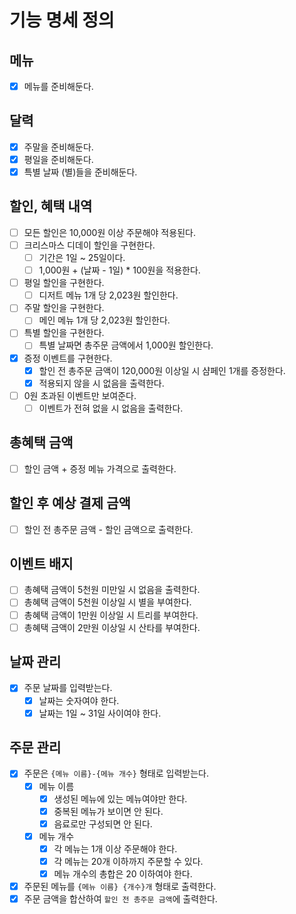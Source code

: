 # 기능 명세 정의
## 메뉴
- [x] 메뉴를 준비해둔다.
## 달력
- [x] 주말을 준비해둔다.
- [x] 평일을 준비해둔다.
- [x] 특별 날짜 (별)들을 준비해둔다.
## 할인, 혜택 내역
- [ ] 모든 할인은 10,000원 이상 주문해야 적용된다.
- [ ] 크리스마스 디데이 할인을 구현한다.
  - [ ] 기간은 1일 ~ 25일이다.
  - [ ] 1,000원 + (날짜 - 1일) * 100원을 적용한다.
- [ ] 평일 할인을 구현한다.
  - [ ] 디저트 메뉴 1개 당 2,023원 할인한다.
- [ ] 주말 할인을 구현한다.
  - [ ] 메인 메뉴 1개 당 2,023원 할인한다.
- [ ] 특별 할인을 구현한다.
  - [ ] 특별 날짜면 총주문 금액에서 1,000원 할인한다.
- [x] 증정 이벤트를 구현한다.
  - [x] 할인 전 총주문 금액이 120,000원 이상일 시 샴페인 1개를 증정한다.
  - [x] 적용되지 않을 시 없음을 출력한다.
- [ ] 0원 초과된 이벤트만 보여준다.
  - [ ] 이벤트가 전혀 없을 시 없음을 출력한다.
## 총혜택 금액
- [ ] 할인 금액 + 증정 메뉴 가격으로 출력한다.
## 할인 후 예상 결제 금액
- [ ] 할인 전 총주문 금액 - 할인 금액으로 출력한다.
## 이벤트 배지
- [ ] 총혜택 금액이 5천원 미만일 시 없음을 출력한다.
- [ ] 총혜택 금액이 5천원 이상일 시 별을 부여한다.
- [ ] 총혜택 금액이 1만원 이상일 시 트리를 부여한다.
- [ ] 총혜택 금액이 2만원 이상일 시 산타를 부여한다.
## 날짜 관리
- [x] 주문 날짜를 입력받는다.
  - [x] 날짜는 숫자여야 한다.
  - [x] 날짜는 1일 ~ 31일 사이여야 한다.
## 주문 관리
- [x] 주문은 `{메뉴 이름}-{메뉴 개수}` 형태로 입력받는다.
  - [x] 메뉴 이름
    - [x] 생성된 메뉴에 있는 메뉴여야만 한다.
    - [x] 중복된 메뉴가 보이면 안 된다.
    - [x] 음료로만 구성되면 안 된다.
  - [x] 메뉴 개수
    - [x] 각 메뉴는 1개 이상 주문해야 한다.
    - [x] 각 메뉴는 20개 이하까지 주문할 수 있다.
    - [x] 메뉴 개수의 총합은 20 이하여야 한다.
- [x] 주문된 메뉴를 `{메뉴 이름} {개수}개` 형태로 출력한다.
- [x] 주문 금액을 합산하여 `할인 전 총주문 금액`에 출력한다.
